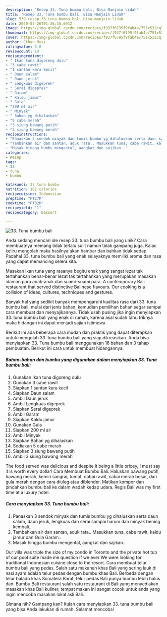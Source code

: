 ```yaml
---
description: "Resep 33. Tuna bumbu bali, Bisa Manjain Lidah"
title: "Resep 33. Tuna bumbu bali, Bisa Manjain Lidah"
slug: 539-resep-33-tuna-bumbu-bali-bisa-manjain-lidah
date: 2020-07-26T01:36:15.691Z
image: https://img-global.cpcdn.com/recipes/f937f6795f9fab4e/751x532cq70/33-tuna-bumbu-bali-foto-resep-utama.jpg
thumbnail: https://img-global.cpcdn.com/recipes/f937f6795f9fab4e/751x532cq70/33-tuna-bumbu-bali-foto-resep-utama.jpg
cover: https://img-global.cpcdn.com/recipes/f937f6795f9fab4e/751x532cq70/33-tuna-bumbu-bali-foto-resep-utama.jpg
author: Ethan Moss
ratingvalue: 3.8
reviewcount: 14
recipeingredient:
- " Ikan tuna digoreng dulu"
- "3 cabe rawit"
- "1 santan kara kecil"
- " Daun salam"
- " Daun jeruk"
- " Lengkuas digeprek"
- " Serai digeprek"
- " Garam"
- " Kaldu jamur"
- " Gula"
- "200 ml air"
- " Minyak"
- " Bahan yg dihaluskan"
- "5 cabe merah"
- "3 siung bawang putih"
- "3 siung bawang merah"
recipeinstructions:
- "Panaskan 3 sendok minyak dan tumis bumbu yg dihaluskan serta daun salam, daun jeruk, lengkuas dan serai sampai harum dan minyak bening kembali.."
- "Tambahkan air dan santan, aduk rata.. Masukkan tuna, cabe rawit, kaldu jamur dan Gula Garam.."
- "Masak hingga bumbu mengental, aangkat dan sajikan.."
categories:
- Resep
tags:
- 33
- tuna
- bumbu

katakunci: 33 tuna bumbu 
nutrition: 162 calories
recipecuisine: Indonesian
preptime: "PT27M"
cooktime: "PT32M"
recipeyield: "1"
recipecategory: Dessert

---
```



![33. Tuna bumbu bali](https://img-global.cpcdn.com/recipes/f937f6795f9fab4e/751x532cq70/33-tuna-bumbu-bali-foto-resep-utama.jpg)

Anda sedang mencari ide resep 33. tuna bumbu bali yang unik? Cara membuatnya memang tidak terlalu sulit namun tidak gampang juga. Kalau keliru mengolah maka hasilnya akan hambar dan bahkan tidak sedap. Padahal 33. tuna bumbu bali yang enak selayaknya memiliki aroma dan rasa yang dapat memancing selera kita.

Masakan ikan tuna yang rasanya begitu enak yang sangat lezat tak tertahankan benar-benar lezat tak tertahankan yang merupakan masakan idaman para anak-anak dan suami-suami para. A contemporary Bali restaurant that served distinctive Balinese flavours. Our cooking is a collision of ideas, cultures, techniques and gestures.

Banyak hal yang sedikit banyak mempengaruhi kualitas rasa dari 33. tuna bumbu bali, mulai dari jenis bahan, kemudian pemilihan bahan segar sampai cara membuat dan menyajikannya. Tidak usah pusing jika ingin menyiapkan 33. tuna bumbu bali yang enak di rumah, karena asal sudah tahu triknya maka hidangan ini dapat menjadi sajian istimewa.


Berikut ini ada beberapa cara mudah dan praktis yang dapat diterapkan untuk mengolah 33. tuna bumbu bali yang siap dikreasikan. Anda bisa menyiapkan 33. Tuna bumbu bali menggunakan 16 bahan dan 3 tahap pembuatan. Berikut ini cara untuk membuat hidangannya.

<!--inarticleads1-->

##### Bahan-bahan dan bumbu yang digunakan dalam menyiapkan 33. Tuna bumbu bali:

1. Gunakan  Ikan tuna digoreng dulu
1. Gunakan 3 cabe rawit
1. Siapkan 1 santan kara kecil
1. Siapkan  Daun salam
1. Ambil  Daun jeruk
1. Ambil  Lengkuas digeprek
1. Siapkan  Serai digeprek
1. Ambil  Garam
1. Siapkan  Kaldu jamur
1. Gunakan  Gula
1. Siapkan 200 ml air
1. Ambil  Minyak
1. Siapkan  Bahan yg dihaluskan
1. Sediakan 5 cabe merah
1. Siapkan 3 siung bawang putih
1. Ambil 3 siung bawang merah


The food served was delicious and despite it being a little pricey, I must say it is worth every dollar! Cara Membuat Bumbu Bali: Haluskan bawang putih, bawang merah, kemiri sangrai, tomat, cabai rawit, cabai merah besar, dan gula merah dengan cara diuleg atau diblender. Matikan kompor dan pindahkan bumbu bali ke dalam wadah kedap udara. Regis Bali was my first time at a luxury hotel. 

<!--inarticleads2-->

##### Cara menyiapkan 33. Tuna bumbu bali:

1. Panaskan 3 sendok minyak dan tumis bumbu yg dihaluskan serta daun salam, daun jeruk, lengkuas dan serai sampai harum dan minyak bening kembali..
1. Tambahkan air dan santan, aduk rata.. Masukkan tuna, cabe rawit, kaldu jamur dan Gula Garam..
1. Masak hingga bumbu mengental, aangkat dan sajikan..


Our villa was triple the size of my condo in Toronto and the private hot tub of our pool suite made me question if we ever We were looking for traditional Indonesian cuisine close to the resort. Cara membuat telur bumbu bali yang pedas. Salah satu makanan khas Bali yang sering lauk di nasi ayam adalah telur pedas dengan bumbu khas Bali. Berbeda dengan telur balado khas Sumatera Barat, telur pedas Bali punya bumbu lebih halus dan. Bumbu Bali restaurant salah satu restaurant di Bali yang menyediakan masakan khas Bali kuliner, tempat makan ini sangat cocok untuk anda yang ingin mencoba masakan lokal asli Bali. 

Gimana nih? Gampang kan? Itulah cara menyiapkan 33. tuna bumbu bali yang bisa Anda lakukan di rumah. Selamat mencoba!
